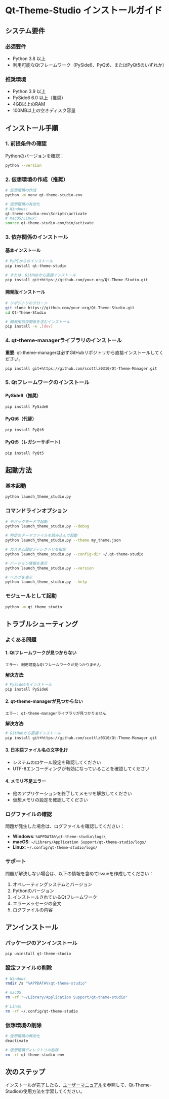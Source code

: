 # Qt-Theme-Studio インストールガイド

## システム要件

### 必須要件
- Python 3.8 以上
- 利用可能なQtフレームワーク（PySide6、PyQt6、またはPyQt5のいずれか）

### 推奨環境
- Python 3.9 以上
- PySide6 6.0 以上（推奨）
- 4GB以上のRAM
- 100MB以上の空きディスク容量

## インストール手順

### 1. 前提条件の確認

Pythonのバージョンを確認：
```bash
python --version
```

### 2. 仮想環境の作成（推奨）

```bash
# 仮想環境の作成
python -m venv qt-theme-studio-env

# 仮想環境の有効化
# Windows:
qt-theme-studio-env\Scripts\activate
# macOS/Linux:
source qt-theme-studio-env/bin/activate
```

### 3. 依存関係のインストール

#### 基本インストール
```bash
# PyPIからのインストール
pip install qt-theme-studio

# または、GitHubから直接インストール
pip install git+https://github.com/your-org/Qt-Theme-Studio.git
```

#### 開発版インストール
```bash
# リポジトリのクローン
git clone https://github.com/your-org/Qt-Theme-Studio.git
cd Qt-Theme-Studio

# 開発用依存関係を含むインストール
pip install -e .[dev]
```

### 4. qt-theme-managerライブラリのインストール

**重要**: qt-theme-managerは必ずGitHubリポジトリから直接インストールしてください。

```bash
pip install git+https://github.com/scottlz0310/Qt-Theme-Manager.git
```

### 5. Qtフレームワークのインストール

#### PySide6（推奨）
```bash
pip install PySide6
```

#### PyQt6（代替）
```bash
pip install PyQt6
```

#### PyQt5（レガシーサポート）
```bash
pip install PyQt5
```

## 起動方法

### 基本起動
```bash
python launch_theme_studio.py
```

### コマンドラインオプション
```bash
# デバッグモードで起動
python launch_theme_studio.py --debug

# 特定のテーマファイルを読み込んで起動
python launch_theme_studio.py --theme my_theme.json

# カスタム設定ディレクトリを指定
python launch_theme_studio.py --config-dir ~/.qt-theme-studio

# バージョン情報を表示
python launch_theme_studio.py --version

# ヘルプを表示
python launch_theme_studio.py --help
```

### モジュールとして起動
```bash
python -m qt_theme_studio
```

## トラブルシューティング

### よくある問題

#### 1. Qtフレームワークが見つからない
```
エラー: 利用可能なQtフレームワークが見つかりません
```

**解決方法**: 
```bash
# PySide6をインストール
pip install PySide6
```

#### 2. qt-theme-managerが見つからない
```
エラー: qt-theme-managerライブラリが見つかりません
```

**解決方法**:
```bash
# GitHubから直接インストール
pip install git+https://github.com/scottlz0310/Qt-Theme-Manager.git
```

#### 3. 日本語ファイル名の文字化け
- システムのロケール設定を確認してください
- UTF-8エンコーディングが有効になっていることを確認してください

#### 4. メモリ不足エラー
- 他のアプリケーションを終了してメモリを解放してください
- 仮想メモリの設定を確認してください

### ログファイルの確認

問題が発生した場合は、ログファイルを確認してください：

- **Windows**: `%APPDATA%\qt-theme-studio\logs\`
- **macOS**: `~/Library/Application Support/qt-theme-studio/logs/`
- **Linux**: `~/.config/qt-theme-studio/logs/`

### サポート

問題が解決しない場合は、以下の情報を含めてIssueを作成してください：

1. オペレーティングシステムとバージョン
2. Pythonのバージョン
3. インストールされているQtフレームワーク
4. エラーメッセージの全文
5. ログファイルの内容

## アンインストール

### パッケージのアンインストール
```bash
pip uninstall qt-theme-studio
```

### 設定ファイルの削除
```bash
# Windows
rmdir /s "%APPDATA%\qt-theme-studio"

# macOS
rm -rf "~/Library/Application Support/qt-theme-studio"

# Linux
rm -rf ~/.config/qt-theme-studio
```

### 仮想環境の削除
```bash
# 仮想環境の無効化
deactivate

# 仮想環境ディレクトリの削除
rm -rf qt-theme-studio-env
```

## 次のステップ

インストールが完了したら、[ユーザーマニュアル](docs/USER_MANUAL.md)を参照して、Qt-Theme-Studioの使用方法を学習してください。